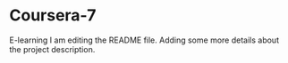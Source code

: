 # Coursera-7
E-learning
I am editing the README file. Adding some more details about the project description.
